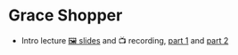 # Grace Shopper

- Intro lecture [🖼️ slides](Intro%20to%20Grace%20Shopper.pdf) and 📺 recording, [part 1](https://youtu.be/A4J89NvfSag) and [part 2](https://youtu.be/UocuAXLW36s)
